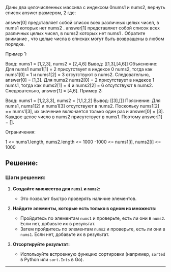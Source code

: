 Даны два целочисленных массива с индексом 0nums1 и nums2, вернуть список answer размером, 2 где:

answer[0] представляет собой список всех различных целых чисел, в nums1 которых нет nums2 .
answer[1] представляет собой список всех различных целых чисел, в nums2 которых нет nums1 .
Обратите внимание , что целые числа в списках могут быть возвращены в любом порядке.

 

Пример 1:

Ввод: nums1 = [1,2,3], nums2 = [2,4,6]
 Вывод: [[1,3],[4,6]]
 Объяснение:
 Для nums1 nums1[1] = 2 присутствует в индексе 0 nums2, тогда как nums1[0] = 1 и nums1[2] = 3 отсутствуют в nums2. Следовательно, answer[0] = [1,3].
Для nums2 nums2[0] = 2 присутствует в индексе 1 nums1, тогда как nums2[1] = 4 и nums2[2] = 6 отсутствуют в nums2. Следовательно, answer[1] = [4,6].
Пример 2:

Ввод: nums1 = [1,2,3,3], nums2 = [1,1,2,2]
 Вывод: [[3],[]]
 Пояснение:
 Для nums1, nums1[2] и nums1[3] отсутствуют в nums2. Поскольку nums1[2] == nums1[3], их значение включается только один раз и answer[0] = [3].
Каждое целое число в nums2 присутствует в nums1. Поэтому answer[1] = [].
 

Ограничения:

1 <= nums1.length, nums2.length <= 1000
-1000 <= nums1[i], nums2[i] <= 1000

## Решение:

### Шаги решения:

1. **Создайте множества для `nums1` и `nums2`:**
   - Это позволит быстро проверять наличие элементов.

2. **Найдите элементы, которые есть только в одном из множеств:**
   - Пройдитесь по элементам `nums1` и проверьте, есть ли они в `nums2`. Если нет, добавьте их в результат.
   - Затем пройдитесь по элементам `nums2` и проверьте, есть ли они в `nums1`. Если нет, добавьте их в результат.

3. **Отсортируйте результат:**
   - Используйте встроенную функцию сортировки (например, `sorted` в Python или `sort.Ints` в Go).

---

